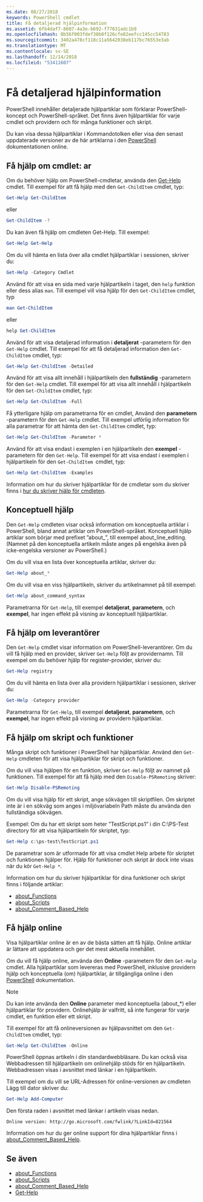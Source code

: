 ```yaml
---
ms.date: 08/27/2018
keywords: PowerShell cmdlet
title: Få detaljerad hjälpinformation
ms.assetid: 6fb4daf7-8607-4a3e-b692-f77631adc1b9
ms.openlocfilehash: 8b56f003fdef38b0f126cfe82eefcc145cc54783
ms.sourcegitcommit: 3402a478cf118c11a5642038eb117bc76553e3ab
ms.translationtype: MT
ms.contentlocale: sv-SE
ms.lasthandoff: 12/14/2018
ms.locfileid: "53411607"
---
```

# <a name="getting-detailed-help-information"></a>Få detaljerad hjälpinformation

PowerShell innehåller detaljerade hjälpartiklar som förklarar PowerShell-koncept och PowerShell-språket. Det finns även hjälpartiklar för varje cmdlet och providern och för många funktioner och skript.

Du kan visa dessa hjälpartiklar i Kommandotolken eller visa den senast uppdaterade versioner av de här artiklarna i den [PowerShell](/powershell/scripting/overview) dokumentationen online.

## <a name="getting-help-for-cmdlets"></a>Få hjälp om cmdlet: ar

Om du behöver hjälp om PowerShell-cmdletar, använda den [Get-Help](/powershell/module/microsoft.powershell.core/Get-Help) cmdlet. Till exempel för att få hjälp med den `Get-ChildItem` cmdlet, typ:

```powershell
Get-Help Get-ChildItem
```

eller

```powershell
Get-ChildItem -?
```

Du kan även få hjälp om cmdleten Get-Help. Till exempel:

```powershell
Get-Help Get-Help
```

Om du vill hämta en lista över alla cmdlet hjälpartiklar i sessionen, skriver du:

```powershell
Get-Help -Category Cmdlet
```

Använd för att visa en sida med varje hjälpartikeln i taget, den `help` funktion eller dess alias `man`.
Till exempel vill visa hjälp för den `Get-ChildItem` cmdlet, typ

```powershell
man Get-ChildItem
```

eller

```powershell
help Get-ChildItem
```

Använd för att visa detaljerad information i **detaljerat** -parametern för den `Get-Help` cmdlet. Till exempel för att få detaljerad information den `Get-ChildItem` cmdlet, typ:

```powershell
Get-Help Get-ChildItem -Detailed
```

Använd för att visa allt innehåll i hjälpartikeln den **fullständig** -parametern för den `Get-Help` cmdlet. Till exempel för att visa allt innehåll i hjälpartikeln för den `Get-ChildItem` cmdlet, typ:

```powershell
Get-Help Get-ChildItem -Full
```

Få ytterligare hjälp om parametrarna för en cmdlet, Använd den **parametern** -parametern för den `Get-Help` cmdlet. Till exempel utförlig information för alla parametrar för att hämta den `Get-ChildItem` cmdlet, typ:

```powershell
Get-Help Get-ChildItem -Parameter *
```

Använd för att visa endast i exemplen i en hjälpartikeln den **exempel** -parametern för den `Get-Help`.
Till exempel för att visa endast i exemplen i hjälpartikeln för den `Get-ChildItem `cmdlet, typ:

```powershell
Get-Help Get-ChildItem -Examples
```

Information om hur du skriver hjälpartiklar för de cmdletar som du skriver finns i [hur du skriver hjälp för cmdleten](/powershell/developer/help/writing-help-for-windows-powershell-cmdlets).

## <a name="getting-conceptual-help"></a>Konceptuell hjälp

Den `Get-Help` cmdleten visar också information om konceptuella artiklar i PowerShell, bland annat artiklar om PowerShell-språket. Konceptuell hjälp artiklar som börjar med prefixet ”about_”, till exempel about_line_editing. (Namnet på den konceptuella artikeln måste anges på engelska även på icke-engelska versioner av PowerShell.)

Om du vill visa en lista över konceptuella artiklar, skriver du:

```powershell
Get-Help about_*
```

Om du vill visa en viss hjälpartikeln, skriver du artikelnamnet på till exempel:

```powershell
Get-Help about_command_syntax
```

Parametrarna för `Get-Help`, till exempel **detaljerat**, **parametern**, och **exempel**, har ingen effekt på visning av konceptuell hjälpartiklar.

## <a name="getting-help-about-providers"></a>Få hjälp om leverantörer

Den `Get-Help` cmdlet visar information om PowerShell-leverantörer. Om du vill få hjälp med en provider, skriver `Get-Help` följt av providernamn. Till exempel om du behöver hjälp för register-provider, skriver du:

```powershell
Get-Help registry
```

Om du vill hämta en lista över alla providern hjälpartiklar i sessionen, skriver du:

```powershell
Get-Help -Category provider
```

Parametrarna för `Get-Help`, till exempel **detaljerat**, **parametern**, och **exempel**, har ingen effekt på visning av providern hjälpartiklar.

## <a name="getting-help-about-scripts-and-functions"></a>Få hjälp om skript och funktioner

Många skript och funktioner i PowerShell har hjälpartiklar. Använd den `Get-Help` cmdleten för att visa hjälpartiklar för skript och funktioner.

Om du vill visa hjälpen för en funktion, skriver `Get-Help` följt av namnet på funktionen. Till exempel för att få hjälp med den `Disable-PSRemoting` skriver:

```powershell
Get-Help Disable-PSRemoting
```

Om du vill visa hjälp för ett skript, ange sökvägen till skriptfilen. Om skriptet inte är i en sökväg som anges i miljövariabeln Path måste du använda den fullständiga sökvägen.

Exempel: Om du har ett skript som heter ”TestScript.ps1” i din C:\\PS-Test directory för att visa hjälpartikeln för skriptet, typ:

```powershell
Get-Help c:\ps-test\TestScript.ps1
```

De parametrar som är utformade för att visa cmdlet Help arbete för skriptet och funktionen hjälper för. Hjälp för funktioner och skript är dock inte visas när du kör `Get-Help *`.

Information om hur du skriver hjälpartiklar för dina funktioner och skript finns i följande artiklar:

- [about_Functions](/powershell/module/microsoft.powershell.core/about/about_functions)
- [about_Scripts](/powershell/module/microsoft.powershell.core/about/about_scripts)
- [about_Comment_Based_Help](/powershell/module/microsoft.powershell.core/about/about_comment_based_help)

## <a name="getting-help-online"></a>Få hjälp online

Visa hjälpartiklar online är en av de bästa sätten att få hjälp. Online artiklar är lättare att uppdatera och ger det mest aktuella innehållet.

Om du vill få hjälp online, använda den **Online** -parametern för den `Get-Help` cmdlet. Alla hjälpartiklar som levereras med PowerShell, inklusive providern hjälp och konceptuella (om) hjälpartiklar, är tillgängliga online i den [PowerShell](/powershell/scripting/powershell-scripting) dokumentation.

> [!NOTE]
> Du kan inte använda den **Online** parameter med konceptuella (about_\*) eller hjälpartiklar för providern.
> Onlinehjälp är valfritt, så inte fungerar för varje cmdlet, en funktion eller ett skript.

Till exempel för att få onlineversionen av hjälpavsnittet om den `Get-ChildItem` cmdlet, typ:

```powershell
Get-Help Get-ChildItem -Online
```

PowerShell öppnas artikeln i din standardwebbläsare. Du kan också visa Webbadressen till hjälpartikeln om onlinehjälp stöds för en hjälpartikeln. Webbadressen visas i avsnittet med länkar i en hjälpartikeln.

Till exempel om du vill se URL-Adressen för online-versionen av cmdleten Lägg till dator skriver du:

```powershell
Get-Help Add-Computer
```

Den första raden i avsnittet med länkar i artikeln visas nedan.

```Output
Online version: http://go.microsoft.com/fwlink/?LinkId=821564
```

Information om hur du ger online support för dina hjälpartiklar finns i [about_Comment_Based_Help](/powershell/module/microsoft.powershell.core/about/about_comment_based_help).

## <a name="see-also"></a>Se även

- [about_Functions](/powershell/module/microsoft.powershell.core/about/about_functions)
- [about_Scripts](/powershell/module/microsoft.powershell.core/about/about_scripts)
- [about_Comment_Based_Help](/powershell/module/microsoft.powershell.core/about/about_comment_based_help)
- [Get-Help](/powershell/module/microsoft.powershell.core/get-help)
